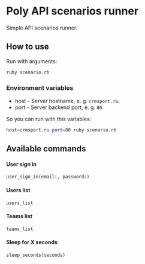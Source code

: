 # Poly API scenarios runner
Simple API scenarios runner.

## How to use
Run with arguments:

```bash
ruby scenario.rb
```

### Environment variables
* host - Server hostname, e. g. `crmsport.ru`.
* port - Server backend port, e. g. `80`.

So you can run with this variables:

```bash
host=crmsport.ru port=80 ruby scenario.rb
```

## Available commands

#### User sign in
`user_sign_in(email:, password:)`

#### Users list
`users_list`

#### Teams list
`teams_list`

#### Sleep for X seconds
`sleep_seconds(seconds)`